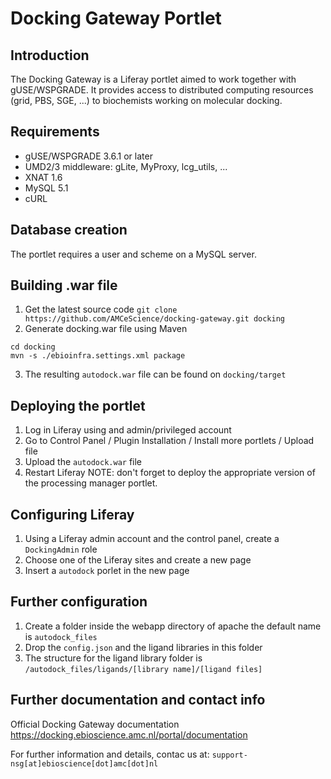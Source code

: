 Docking Gateway Portlet
============================

Introduction
------------
The Docking Gateway is a Liferay portlet aimed to work together with gUSE/WSPGRADE. It provides access to distributed computing resources (grid, PBS, SGE, ...) to biochemists working on molecular docking.

Requirements
------------
* gUSE/WSPGRADE 3.6.1 or later
* UMD2/3 middleware: gLite, MyProxy, lcg_utils, ...
* XNAT 1.6
* MySQL 5.1
* cURL

Database creation
-----------------
The portlet requires a user and scheme on a MySQL server.

Building .war file
------------------
1. Get the latest source code 
`git clone https://github.com/AMCeScience/docking-gateway.git docking`
2. Generate docking.war file using Maven
```
cd docking
mvn -s ./ebioinfra.settings.xml package
```
3. The resulting `autodock.war` file can be found on `docking/target`

Deploying the portlet
---------------------
1. Log in Liferay using and admin/privileged account
2. Go to Control Panel / Plugin Installation / Install more portlets / Upload file
3. Upload the `autodock.war` file
4. Restart Liferay
NOTE: don't forget to deploy the appropriate version of the processing manager portlet.

Configuring Liferay
-------------------
1. Using a Liferay admin account and the control panel, create a `DockingAdmin` role
2. Choose one of the Liferay sites and create a new page
3. Insert a `autodock` porlet in the new page

Further configuration
---------------------
1. Create a folder inside the webapp directory of apache the default name is `autodock_files`
2. Drop the `config.json` and the ligand libraries in this folder
3. The structure for the ligand library folder is `/autodock_files/ligands/[library name]/[ligand files]`


Further documentation and contact info
--------------------------------------
Official Docking Gateway documentation
https://docking.ebioscience.amc.nl/portal/documentation

For further information and details, contac us at: 
`support-nsg[at]ebioscience[dot]amc[dot]nl`
